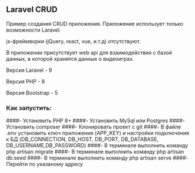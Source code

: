 ## Laravel CRUD

Пример создания CRUD приложения. Приложение использует только возможности Laravel.

js-фреймворки (jQuery, react, vue, и.т.д) отсутствуют.

В приложении присутствует web api для взаимодействия с базой данных, 
в которой хранятся данные о видеоиграх.

Версия Laravel - 9

Версия PHP - 8

Версия Bootstrap - 5


### Как запустить:

####- Установить PHP 8+
####- Установить MySql или Postgres
####- Установить composer
####- Клонировать проект с git
####- В файле .env установить ключ приложения (APP_KEY) и настройки подключения к БД (DB_CONNECTION, DB_HOST, DB_PORT, DB_DATABASE, DB_USERNAME,DB_PASSWORD)
####- В терминале выполнить команду php artisan migrate
####- В терминале выполнить команду php artisan db:seed
####- В терминале выполнить команду php artisan serve
####- Перейти по указаному адресу 

